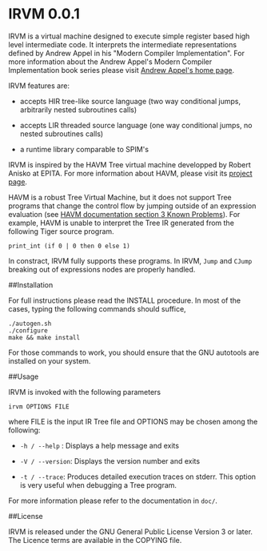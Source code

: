 IRVM 0.0.1
==========

IRVM is a virtual machine designed to execute simple register based high level
intermediate code.  It interprets the intermediate representations defined by
Andrew Appel in his "Modern Compiler Implementation".  For more information
about the Andrew Appel's Modern Compiler Implementation book series please
visit [Andrew Appel's home
page](https://www.cs.princeton.edu/~appel/modern/c/).

IRVM features are:

 * accepts HIR tree-like source language (two way conditional jumps,
      arbitrarily nested subroutines calls)

 * accepts LIR threaded source language (one way conditional jumps, 
      no nested subroutines calls)

 * a runtime library comparable to SPIM's

IRVM is inspired by the HAVM Tree virtual machine developped by Robert Anisko
at EPITA. For more information about HAVM, please visit its [project
page](http://www.lrde.epita.fr/wiki/Havm).

HAVM is a robust Tree Virtual Machine, but it does not support Tree programs
that change the control flow by jumping outside of an expression evaluation
(see [HAVM documentation section 3 Known
Problems](https://www.lrde.epita.fr/~akim/ccmp/doc/havm.html#Known-Problems)).
For example, HAVM is unable to interpret the Tree IR generated from the
following Tiger source program.

    print_int (if 0 | 0 then 0 else 1)

In constract, IRVM fully supports these programs. In IRVM, `Jump` and
`CJump` breaking out of expressions nodes are properly handled.

##Installation

For full instructions please read the INSTALL procedure.
In most of the cases, typing the following commands should suffice,

    ./autogen.sh
    ./configure
    make && make install

For those commands to work, you should ensure that the GNU autotools are
installed on your system.

##Usage

IRVM is invoked with the following parameters

    irvm OPTIONS FILE

where FILE is the input IR Tree file and OPTIONS may be chosen among the following:

 * `-h / --help` : Displays a help message and exits

 * `-V / --version`: Displays the version number and exits

 * `-t / --trace`: Produces detailed execution traces on stderr. This option is very useful when debugging a Tree program.

For more information please refer to the documentation in `doc/`.

##License

IRVM is released under the GNU General Public License Version 3 or later.  The
Licence terms are available in the COPYING file.
